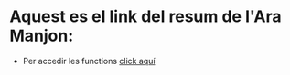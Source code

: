 # Aquest es el link del resum de l'Ara Manjon:

* Per accedir les functions [click aquí](https://github.com/AraManjon/fdlp/blob/master/funcions/funcions.md)